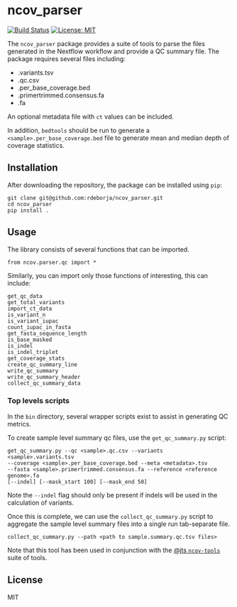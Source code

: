 # ncov_parser

[![Build Status](https://travis-ci.com/rdeborja/ncov_parser.svg?branch=master)](https://travis-ci.com/rdeborja/ncov_parser) [![License: MIT](https://img.shields.io/badge/License-MIT-yellow.svg)](https://opensource.org/licenses/MIT)

The `ncov_parser` package provides a suite of tools to parse the files generated
in the Nextflow workflow and provide a QC summary file.  The package requires
several files including:
* <sample>.variants.tsv
* <sample>.qc.csv
* <sample>.per_base_coverage.bed
* <sample>.primertrimmed.consensus.fa
* <reference genome>.fa

An optional metadata file with `ct` values can be included.

In addition, `bedtools` should be run to generate a
`<sample>.per_base_coverage.bed` file to generate mean and median depth of
coverage statistics.


## Installation
After downloading the repository, the package can be installed using `pip`:
```
git clone git@github.com:rdeborja/ncov_parser.git
cd ncov_parser
pip install .
```


## Usage
The library consists of several functions that can be imported.
```
from ncov.parser.qc import *
```
Similarly, you can import only those functions of interesting, this can include:
```
get_qc_data
get_total_variants
import_ct_data
is_variant_n
is_variant_iupac
count_iupac_in_fasta
get_fasta_sequence_length
is_base_masked
is_indel
is_indel_triplet
get_coverage_stats
create_qc_summary_line
write_qc_summary
write_qc_summary_header
collect_qc_summary_data
```

### Top levels scripts
In the `bin` directory, several wrapper scripts exist to assist in generating
QC metrics.

To create sample level summary qc files, use the `get_qc_summary.py` script:
```
get_qc_summary.py --qc <sample>.qc.csv --variants <sample>.variants.tsv
--coverage <sample>.per_base_coverage.bed --meta <metadata>.tsv
--fasta <sample>.primertrimmed.consensus.fa --reference <reference genome>.fa
[--indel] [--mask_start 100] [--mask_end 50]
```

Note the `--indel` flag should only be present if indels will be used in the
calculation of variants.

Once this is complete, we can use the `collect_qc_summary.py` script to
aggregate the sample level summary files into a single run tab-separate file.
```
collect_qc_summary.py --path <path to sample.summary.qc.tsv files>
```

Note that this tool has been used in conjunction with the [@jts `ncov-tools`](https://github.com/jts/ncov-tools)
suite of tools. 

## License
MIT
